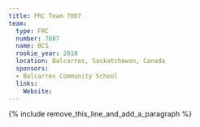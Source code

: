 ```yaml
---
title: FRC Team 7087
team:
  type: FRC
  number: 7087
  name: BCS
  rookie_year: 2018
  location: Balcarres, Saskatchewan, Canada
  sponsors:
  - Balcarres Community School
  links:
    Website:
---
```


{% include remove_this_line_and_add_a_paragraph %}